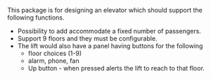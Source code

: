This package is for designing an elevator which should support the
following functions.

- Possibility to add accommodate a fixed number of passengers.
- Support 9 floors and they must be configurable.
- The lift would also have a panel having buttons for the following
    - floor choices (1-9)
    - alarm, phone, fan
    - Up button - when pressed alerts the lift to reach to that floor.
